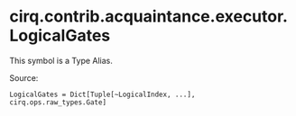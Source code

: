 <div itemscope itemtype="http://developers.google.com/ReferenceObject">
<meta itemprop="name" content="cirq.contrib.acquaintance.executor.LogicalGates" />
<meta itemprop="path" content="Stable" />
</div>

# cirq.contrib.acquaintance.executor.LogicalGates


This symbol is a Type Alias.


Source:

<pre class="devsite-click-to-copy prettyprint lang-py tfo-signature-link">
<code>LogicalGates = Dict[Tuple[~LogicalIndex, ...], cirq.ops.raw_types.Gate]
</code></pre>




